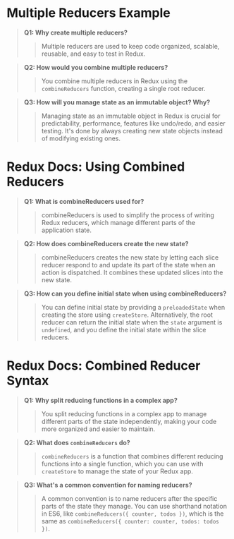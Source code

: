 # Multiple Reducers Example

> **Q1: Why create multiple reducers?**
>> Multiple reducers are used to keep code organized, scalable, reusable, and easy to test in Redux.

> **Q2: How would you combine multiple reducers?**
>> You combine multiple reducers in Redux using the `combineReducers` function, creating a single root reducer.

> **Q3: How will you manage state as an immutable object? Why?**
>> Managing state as an immutable object in Redux is crucial for predictability, performance, features like undo/redo, and easier testing. It's done by always creating new state objects instead of modifying existing ones.

# Redux Docs: Using Combined Reducers

> **Q1: What is combineReducers used for?**
>> combineReducers is used to simplify the process of writing Redux reducers, which manage different parts of the application state.

> **Q2: How does combineReducers create the new state?**
>> combineReducers creates the new state by letting each slice reducer respond to and update its part of the state when an action is dispatched. It combines these updated slices into the new state.

> **Q3: How can you define initial state when using combineReducers?**
>> You can define initial state by providing a `preloadedState` when creating the store using `createStore`. Alternatively, the root reducer can return the initial state when the `state` argument is `undefined`, and you define the initial state within the slice reducers.

# Redux Docs: Combined Reducer Syntax

> **Q1: Why split reducing functions in a complex app?**
>> You split reducing functions in a complex app to manage different parts of the state independently, making your code more organized and easier to maintain.

> **Q2: What does `combineReducers` do?**
>> `combineReducers` is a function that combines different reducing functions into a single function, which you can use with `createStore` to manage the state of your Redux app.

> **Q3: What's a common convention for naming reducers?**
>> A common convention is to name reducers after the specific parts of the state they manage. You can use shorthand notation in ES6, like `combineReducers({ counter, todos })`, which is the same as `combineReducers({ counter: counter, todos: todos })`.